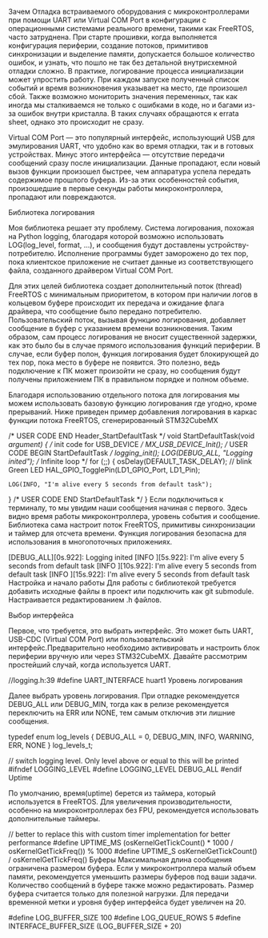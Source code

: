 Зачем
Отладка встраиваемого оборудования с микроконтроллерами при помощи UART или Virtual COM Port в конфигурации с операционными системами реального времени, такими как FreeRTOS, часто затруднена. При старте прошивки, когда выполняется конфигурация периферии, создание потоков, примитивов синхронизации и выделение памяти, допускается большое количество ошибок, и узнать, что пошло не так без детальной внутрисхемной отладки сложно. В практике, логирование процесса инициализации может упростить работу. При каждом запуске полученный список событий и время возникновения указывает на место, где произошел сбой. Также возможно мониторить значения переменных, так как иногда мы сталкиваемся не только с ошибками в коде, но и багами из-за ошибок внутри кристалла. В таких случаях обращаются к errata sheet, однако это происходит не сразу.

Virtual COM Port — это популярный интерфейс, использующий USB для эмулирования UART, что удобно как во время отладки, так и в готовых устройствах. Минус этого интерфейса — отсутствие передачи сообщений сразу после инициализации. Данные пропадают, если новый вызов функции произошел быстрее, чем аппаратура успела передать содержимое прошлого буфера. Из-за этих особенностей события, произошедшие в первые секунды работы микроконтроллера, пропадают или повреждаются.

Библиотека логирования

Моя библиотека решает эту проблему. Система логирования, похожая на Python logging, благодаря которой возможно использовать LOG(log_level, format, ...), и сообщения будут доставлены устройству-потребителю. Исполнение программы будет заморожено до тех пор, пока клиентское приложение не считает данные из соответствующего файла, созданного драйвером Virtual COM Port.

Для этих целей библиотека создает дополнительный поток (thread) FreeRTOS с минимальным приоритетом, в котором при наличии логов в кольцевом буфере происходит их передача и ожидание флага драйвера, что сообщение было передано потребителю. Пользовательский поток, вызывая функцию логирования, добавляет сообщение в буфер с указанием времени возникновения. Таким образом, сам процесс логирования не вносит существенной задержки, как это было бы в случае прямого использования функций периферии. В случае, если буфер полон, функция логирования будет блокирующей до тех пор, пока место в буфере не появится. Это полезно, ведь подключение к ПК может произойти не сразу, но сообщения будут получены приложением ПК в правильном порядке и полном объеме.

Благодаря использованию отдельного потока для логирования мы можем использовать базовую функцию логирования где угодно, кроме прерываний. Ниже приведен пример добавления логирования в каркас функции потока FreeRTOS, сгенерированный STM32CubeMX

/* USER CODE END Header_StartDefaultTask */
void StartDefaultTask(void *argument)
{
  /* init code for USB_DEVICE */
  MX_USB_DEVICE_Init();
  /* USER CODE BEGIN StartDefaultTask */
  logging_init();
  LOG(DEBUG_ALL, "Logging inited");
  /* Infinite loop */
  for (;;)
  {
    osDelay(DEFAULT_TASK_DELAY);
    // blink Green LED
    HAL_GPIO_TogglePin(LD1_GPIO_Port, LD1_Pin);

    LOG(INFO, "I'm alive every 5 seconds from default task");
  }
  /* USER CODE END StartDefaultTask */
}
Если подключиться к терминалу, то мы увидим наши сообщения начиная с первого. Здесь видно время работы микроконтроллера, уровень события и сообщение. Библиотека сама настроит поток FreeRTOS, примитивы синхронизации и таймер для отсчета времени. Функция логирования безопасна для использования в многопоточных приложениях.

[DEBUG_ALL][0s.922]: Logging inited
[INFO     ][5s.922]: I'm alive every 5 seconds from default task
[INFO     ][10s.922]: I'm alive every 5 seconds from default task
[INFO     ][15s.922]: I'm alive every 5 seconds from default task
Настройка и начало работы
Для работы с библиотекой требуется добавить исходные файлы в проект или подключить как git submodule. Настраивается редактированием .h файлов.

Выбор интерфейса

Первое, что требуется, это выбрать интерфейс. Это может быть UART, USB-CDC (Virtual COM Port) или пользовательский интерфейс.Предварительно необходимо активировать и настроить блок периферии вручную или через STM32CubeMX. Давайте рассмотрим простейший случай, когда используется UART.

//logging.h:39
#define UART_INTERFACE huart1
Уровень логирования

Далее выбрать уровень логирования. При отладке рекомендуется DEBUG_ALL или DEBUG_MIN, тогда как в релизе рекомендуется переключить на ERR или NONE, тем самым отключив эти лишние сообщения.

typedef enum log_levels
{
    DEBUG_ALL = 0,
    DEBUG_MIN,
    INFO,
    WARNING,
    ERR,
    NONE
} log_levels_t;

// switch logging level. Only level above or equal to this will be printed
#ifndef LOGGING_LEVEL
#define LOGGING_LEVEL DEBUG_ALL
#endif
Uptime

По умолчанию, время(uptime) берется из таймера, который используется в FreeRTOS. Для увеличения производительности, особенно на микроконтроллерах без FPU, рекомендуется использовать дополнительные таймеры.

// better to replace this with custom timer implementation for better performance
#define UPTIME_MS (osKernelGetTickCount() * 1000 / osKernelGetTickFreq()) % 1000
#define UPTIME_S osKernelGetTickCount() / osKernelGetTickFreq()
Буферы
Максимальная длина сообщения ограничена размером буфера. Если у микроконтроллера малый объем памяти, рекомендуется уменьшить размеры буферов под ваши задачи. Количество сообщений в буфере также можно редактировать. Размер буфера считается только для полезной нагрузки. Для передачи временной метки и уровня буфер интерфейса будет увеличен на 20.

#define LOG_BUFFER_SIZE 100
#define LOG_QUEUE_ROWS 5
#define INTERFACE_BUFFER_SIZE (LOG_BUFFER_SIZE + 20)
